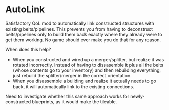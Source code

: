 # AutoLink
Satisfactory QoL mod to automatically link constructed structures with existing belts/pipelines.  This prevents you from having to deconstruct belts/pipelines only to build them back exactly where they already were to get them working.  No game should ever make you do that for any reason.

When does this help?

* When you constructed and wired up a merger/splitter, but realize it was rotated incorrectly.  Instead of having to dissasemble it plus all the belts (whose contents go to your inventory) and then rebuilding everything, just rebuild the splitter/merger in the correct orientation.
* When you disassemble a building and realize it actually needs to go back, it will automatically link to the existing connections.

Need to investigate whether this same approach works for newly-constructed blueprints, as it would make the tileable.
